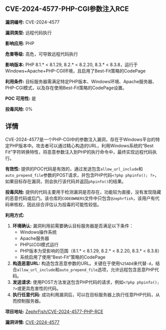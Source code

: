 ## CVE-2024-4577-PHP-CGI参数注入RCE

**漏洞编号:** CVE-2024-4577

**漏洞类型:** 远程代码执行

**影响应用:** PHP

**危害等级:** 高危，可导致远程代码执行

**影响版本:** PHP 8.1.* < 8.1.29, 8.2.* < 8.2.20, 8.3.* < 8.3.8，运行于Windows+Apache+PHP-CGI环境，且启用了Best-Fit策略的CodePage

**利用条件:** 目标服务器需满足特定PHP版本、Windows环境、Apache服务器、PHP-CGI模式，以及存在使用Best-Fit策略的CodePage设置。

**POC 可用性:** 是

**投毒风险:** 0%

## 详情

CVE-2024-4577是一个PHP-CGI中的参数注入漏洞，存在于Windows平台的特定PHP版本中。攻击者可以通过精心构造的URL，利用Windows系统的“Best Fit”字符转换特性，将恶意参数注入到PHP的执行命令中，最终实现远程代码执行。 

**有效性:**
提供的POC代码是有效的，通过发送包含`allow_url_include`和`auto_prepend_file`参数的POST请求，并包含PHP代码`<?php phpinfo(); ?>`，如果目标存在漏洞，则会执行该代码并返回`phpinfo()`的结果。

**投毒风险:**
提供的代码主要用于检测漏洞是否存在，功能较为直接，没有发现隐藏的恶意代码或后门。该仓库的`CODEOWNERS`文件中只包含`@zephrfish`，该用户有代码审核权，因此综合评估认为投毒的可能性较低。

**利用方式:**
1.  **环境确认:** 漏洞利用前需要确认目标服务器是否满足以下条件：
    *   Windows操作系统
    *   Apache服务器
    *   PHP以CGI模式运行
    *   PHP版本为受影响的范围（8.1.* < 8.1.29, 8.2.* < 8.2.20, 8.3.* < 8.3.8）
    *   系统启用了使用“Best-Fit”策略的CodePage
2.  **构造恶意URL:** 构造包含恶意参数的URL。关键在于使用`%25ADd`来代替`-d`，结合`allow_url_include`和`auto_prepend_file`选项，允许远程包含恶意PHP代码。
3.  **发送请求:** 使用POST方法发送包含PHP代码的请求，例如`<?php phpinfo(); ?>`或更具危害性的代码。
4.  **执行任意代码:** 成功利用漏洞后，可以在目标服务器上执行任意PHP代码，从而控制服务器。

**项目地址:** [ZephrFish/CVE-2024-4577-PHP-RCE](https://github.com/ZephrFish/CVE-2024-4577-PHP-RCE)

**漏洞详情:** [CVE-2024-4577](https://nvd.nist.gov/vuln/detail/CVE-2024-4577)